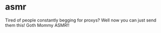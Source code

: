 # asmr
Tired of people constantly begging for proxys? Well now you can just send them this! Goth Mommy ASMR!!
